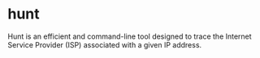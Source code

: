 # hunt
Hunt is an efficient and command-line tool designed to trace the Internet Service Provider (ISP) associated with a given IP address.
